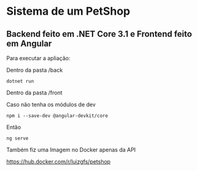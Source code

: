 # Sistema de um PetShop

## Backend feito em .NET Core 3.1 e Frontend feito em Angular

Para executar a apliação:

Dentro da pasta /back

    
    dotnet run
    
Dentro da pasta /front

Caso não tenha os módulos de dev
    
    npm i --save-dev @angular-devkit/core

Então    
    
    ng serve
    

Também fiz uma Imagem no Docker apenas da API

https://hub.docker.com/r/luizgfs/petshop